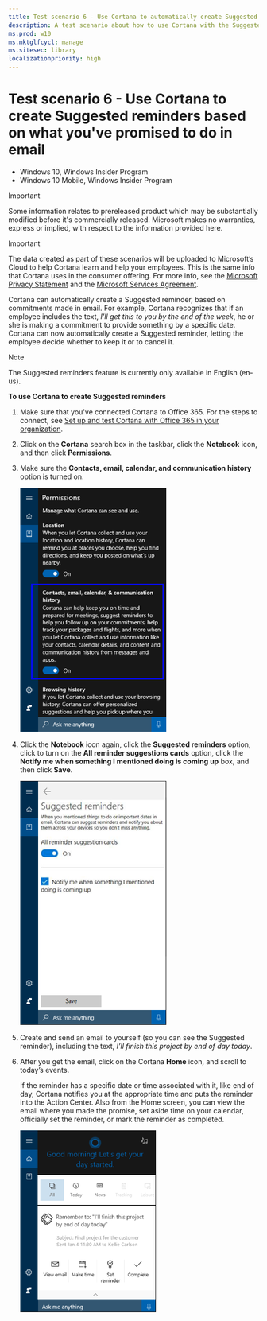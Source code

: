 ```yaml
---
title: Test scenario 6 - Use Cortana to automatically create Suggested reminders from email (Windows 10)
description: A test scenario about how to use Cortana with the Suggested reminders feature.
ms.prod: w10
ms.mktglfcycl: manage
ms.sitesec: library
localizationpriority: high
---
```


# Test scenario 6 - Use Cortana to create Suggested reminders based on what you've promised to do in email

-   Windows 10, Windows Insider Program 
-   Windows 10 Mobile, Windows Insider Program

>[!IMPORTANT]
>Some information relates to prereleased product which may be substantially modified before it's commercially released. Microsoft makes no warranties, express or implied, with respect to the information provided here.

>[!IMPORTANT]
>The data created as part of these scenarios will be uploaded to Microsoft’s Cloud to help Cortana learn and help your employees. This is the same info that Cortana uses in the consumer offering. For more info, see the [Microsoft Privacy Statement](https://privacy.microsoft.com/privacystatement) and the [Microsoft Services Agreement](https://www.microsoft.com/en-us/servicesagreement).

Cortana can automatically create a Suggested reminder, based on commitments made in email. For example, Cortana recognizes that if an employee includes the text, _I’ll get this to you by the end of the week_, he or she is making a commitment to provide something by a specific date. Cortana can now automatically create a Suggested reminder, letting the employee decide whether to keep it or to cancel it.

>[!NOTE]
>The Suggested reminders feature is currently only available in English (en-us). 

**To use Cortana to create Suggested reminders**

1. Make sure that you've connected Cortana to Office 365. For the steps to connect, see [Set up and test Cortana with Office 365 in your organization](cortana-at-work-o365.md).

2. Click on the **Cortana** search box in the taskbar, click the **Notebook** icon, and then click **Permissions**.

3. Make sure the **Contacts, email, calendar, and communication history** option is turned on.

    ![Permissions options for Cortana at work](images/cortana-communication-history-permissions.png)

4. Click the **Notebook** icon again, click the **Suggested reminders** option, click to turn on the **All reminder suggestions cards** option, click the **Notify me when something I mentioned doing is coming up** box, and then click **Save**.

    ![Suggested reminders options for Cortana at work](images/cortana-suggested-reminder-settings.png)

5. Create and send an email to yourself (so you can see the Suggested reminder), including the text, _I’ll finish this project by end of day today_.

6.	After you get the email, click on the Cortana **Home** icon, and scroll to today’s events. 

    If the reminder has a specific date or time associated with it, like end of day, Cortana notifies you at the appropriate time and puts the reminder into the Action Center. Also from the Home screen, you can view the email where you made the promise, set aside time on your calendar, officially set the reminder, or mark the reminder as completed.

    ![Cortana Home screen with your suggested reminder showing](images/cortana-suggested-reminder.png)    

